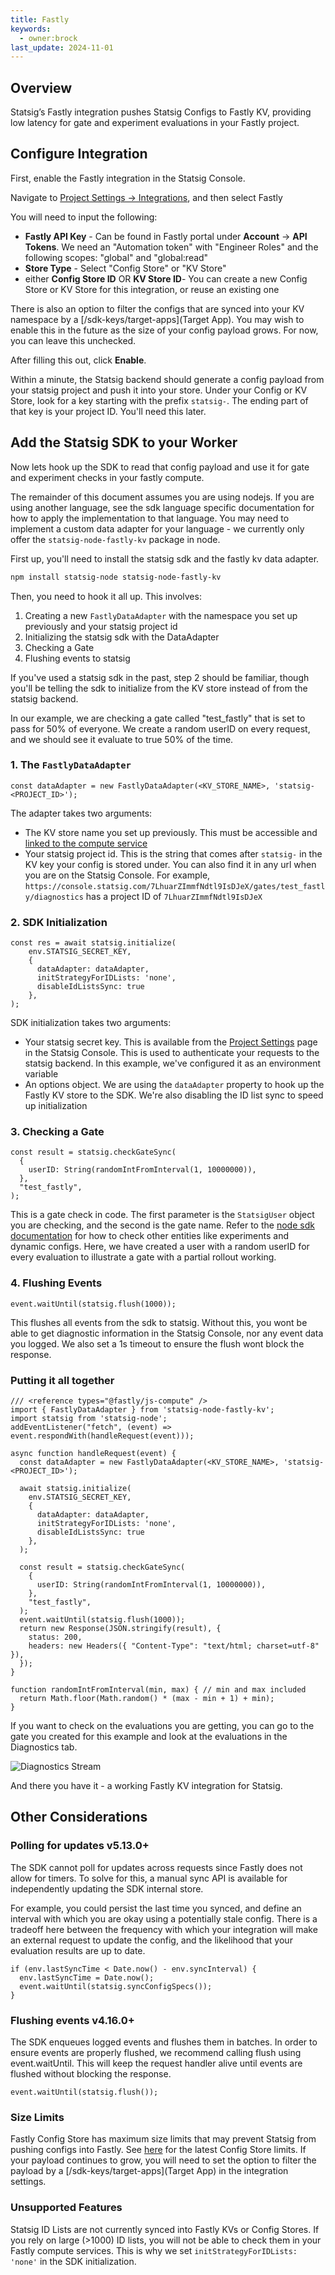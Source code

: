 ```yaml
---
title: Fastly
keywords:
  - owner:brock
last_update: 2024-11-01
---
```


## Overview
Statsig’s Fastly integration pushes Statsig Configs to Fastly KV, providing low latency for gate and experiment evaluations in your Fastly project.

## Configure Integration
First, enable the Fastly integration in the Statsig Console.

Navigate to [Project Settings -> Integrations](https://console.statsig.com/integrations), and then select Fastly

You will need to input the following:
- **Fastly API Key** - Can be found in Fastly portal under **Account** -> **API Tokens**. We need an "Automation token" with "Engineer Roles" and the following scopes: "global" and "global:read"
- **Store Type** - Select "Config Store" or "KV Store"
- either **Config Store ID** OR **KV Store ID**- You can create a new Config Store or KV Store for this integration, or reuse an existing one

There is also an option to filter the configs that are synced into your KV namespace by a [/sdk-keys/target-apps](Target App).  You may wish to enable this in the future as the size of your config payload grows.  For now, you can leave this unchecked.

After filling this out, click **Enable**.

Within a minute, the Statsig backend should generate a config payload from your statsig project and push it into your store.  Under your Config or KV Store, look for a key starting with the prefix `statsig-`.  The ending part of that key is your project ID.  You'll need this later.

## Add the Statsig SDK to your Worker
Now lets hook up the SDK to read that config payload and use it for gate and experiment checks in your fastly compute.

The remainder of this document assumes you are using nodejs.  If you are using another language, see the sdk language specific documentation for how to apply the implementation to that language.  You may need to implement a custom data adapter for your language -  we currently only offer the `statsig-node-fastly-kv` package in node.

First up, you'll need to install the statsig sdk and the fastly kv data adapter.

```bash
npm install statsig-node statsig-node-fastly-kv
```

Then, you need to hook it all up.  This involves:
1. Creating a new `FastlyDataAdapter` with the namespace you set up previously and your statsig project id
2. Initializing the statsig sdk with the DataAdapter
3. Checking a Gate
4. Flushing events to statsig

If you've used a statsig sdk in the past, step 2 should be familiar, though you'll be telling the sdk to initialize from the KV store instead of from the statsig backend.

In our example, we are checking a gate called "test_fastly" that is set to pass for 50% of everyone.  We create a random userID on every request, and we should see it evaluate to true 50% of the time.

### 1. The `FastlyDataAdapter`
```
const dataAdapter = new FastlyDataAdapter(<KV_STORE_NAME>, 'statsig-<PROJECT_ID>');
```

The adapter takes two arguments:
- The KV store name you set up previously.  This must be accessible and [linked to the compute service](https://www.fastly.com/documentation/guides/concepts/resources/)
- Your statsig project id.  This is the string that comes after `statsig-` in the KV key your config is stored under.  You can also find it in any url when you are on the Statsig Console.  For example, `https://console.statsig.com/7LhuarZImmfNdtl9IsDJeX/gates/test_fastly/diagnostics` has a project ID of `7LhuarZImmfNdtl9IsDJeX`


### 2. SDK Initialization
```
const res = await statsig.initialize(
    env.STATSIG_SECRET_KEY,
    { 
      dataAdapter: dataAdapter,
      initStrategyForIDLists: 'none',
      disableIdListsSync: true
    },
);
```

SDK initialization takes two arguments:
- Your statsig secret key.  This is available from the [Project Settings](https://console.statsig.com/api_keys) page in the Statsig Console.  This is used to authenticate your requests to the statsig backend.  In this example, we've configured it as an environment variable
- An options object.  We are using the `dataAdapter` property to hook up the Fastly KV store to the SDK.  We're also disabling the ID list sync to speed up initialization



### 3. Checking a Gate
```
const result = statsig.checkGateSync(
  {
    userID: String(randomIntFromInterval(1, 10000000)),
  },
  "test_fastly",
);
```

This is a gate check in code.  The first parameter is the `StatsigUser` object you are checking, and the second is the gate name.  Refer to the [node sdk documentation](/server/nodejsServerSDK) for how to check other entities like experiments and dynamic configs.  Here, we have created a user with a random userID for every evaluation to illustrate a gate with a partial rollout working.

### 4. Flushing Events

```
event.waitUntil(statsig.flush(1000));
```

This flushes all events from the sdk to statsig.  Without this, you wont be able to get diagnostic information in the Statsig Console, nor any event data you logged.  We also set a 1s timeout to ensure the flush wont block the response.

### Putting it all together

```
/// <reference types="@fastly/js-compute" />
import { FastlyDataAdapter } from 'statsig-node-fastly-kv';
import statsig from 'statsig-node';
addEventListener("fetch", (event) => event.respondWith(handleRequest(event)));

async function handleRequest(event) {
  const dataAdapter = new FastlyDataAdapter(<KV_STORE_NAME>, 'statsig-<PROJECT_ID>');

  await statsig.initialize(
    env.STATSIG_SECRET_KEY,
    { 
      dataAdapter: dataAdapter,
      initStrategyForIDLists: 'none',
      disableIdListsSync: true
    },
  );

  const result = statsig.checkGateSync(
    {
      userID: String(randomIntFromInterval(1, 10000000)),
    },
    "test_fastly",
  );
  event.waitUntil(statsig.flush(1000));
  return new Response(JSON.stringify(result), {
    status: 200,
    headers: new Headers({ "Content-Type": "text/html; charset=utf-8" }),
  });
}

function randomIntFromInterval(min, max) { // min and max included 
  return Math.floor(Math.random() * (max - min + 1) + min);
}
```

If you want to check on the evaluations you are getting, you can go to the gate you created for this example and look at the evaluations in the Diagnostics tab.

![Diagnostics Stream](https://github.com/user-attachments/assets/1cc865ed-e15c-41a4-8979-24e1d457a7b1)

And there you have it - a working Fastly KV integration for Statsig. 

## Other Considerations

### Polling for updates v5.13.0+
The SDK cannot poll for updates across requests since Fastly does not allow for timers.
To solve for this, a manual sync API is available for independently updating the SDK internal store.

For example, you could persist the last time you synced, and define an interval with which you are okay using a potentially stale config.  There is a tradeoff here between the frequency with which your integration will make an external request to update the config, and the likelihood that your evaluation results are up to date.
```
if (env.lastSyncTime < Date.now() - env.syncInterval) {
  env.lastSyncTime = Date.now();
  event.waitUntil(statsig.syncConfigSpecs());
}
```

### Flushing events v4.16.0+
The SDK enqueues logged events and flushes them in batches. In order to ensure events are properly flushed, we recommend calling flush using event.waitUntil. This will keep the request handler alive until events are flushed without blocking the response.

```
event.waitUntil(statsig.flush());
```

### Size Limits
Fastly Config Store has maximum size limits that may prevent Statsig from pushing configs into Fastly. See [here](https://docs.fastly.com/products/edge-data-storage) for the latest Config Store limits. If your payload continues to grow, you will need to set the option to filter the payload by a [/sdk-keys/target-apps](Target App) in the integration settings.

### Unsupported Features
Statsig ID Lists are not currently synced into Fastly KVs or Config Stores.  If you rely on large (>1000) ID lists, you will not be able to check them in your Fastly compute services.  This is why we set `initStrategyForIDLists: 'none'` in the SDK initialization.
